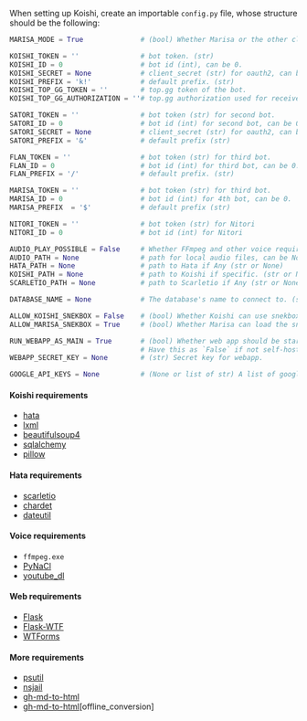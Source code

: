 When setting up Koishi, create an importable `config.py` file, whose structure should be the following:

```python
MARISA_MODE = True              # (bool) Whether Marisa or the other clients should run up.

KOISHI_TOKEN = ''               # bot token. (str)
KOISHI_ID = 0                   # bot id (int), can be 0.
KOISHI_SECRET = None            # client_secret (str) for oauth2, can be None.
KOISHI_PREFIX = 'k!'            # default prefix. (str)
KOISHI_TOP_GG_TOKEN = ''        # top.gg token of the bot.
KOISHI_TOP_GG_AUTHORIZATION = ''# top.gg authorization used for received webhooks.

SATORI_TOKEN = ''               # bot token (str) for second bot.
SATORI_ID = 0                   # bot id (int) for second bot, can be 0.
SATORI_SECRET = None            # client_secret (str) for oauth2, can be None.
SATORI_PREFIX = '&'             # default prefix (str)

FLAN_TOKEN = ''                 # bot token (str) for third bot.
FLAN_ID = 0                     # bot id (int) for third bot, can be 0.
FLAN_PREFIX = '/'               # default prefix. (str)

MARISA_TOKEN = ''               # bot token (str) for third bot.
MARISA_ID = 0                   # bot id (int) for 4th bot, can be 0.
MARISA_PREFIX  = '$'            # default prefix (str)

NITORI_TOKEN = ''               # bot token (str) for Nitori
NITORI_ID = 0                   # bot id (int) for Nitori

AUDIO_PLAY_POSSIBLE = False     # Whether FFmpeg and other voice requirement as satisfied
AUDIO_PATH = None               # path for local audio files, can be None
HATA_PATH = None                # path to Hata if Any (str or None)
KOISHI_PATH = None              # path to Koishi if specific. (str or None)
SCARLETIO_PATH = None           # path to Scarletio if Any (str or None)

DATABASE_NAME = None            # The database's name to connect to. (str)

ALLOW_KOISHI_SNEKBOX = False    # (bool) Whether Koishi can use snekbox module.
ALLOW_MARISA_SNEKBOX = True     # (bool) Whether Marisa can load the snekbox module.

RUN_WEBAPP_AS_MAIN = True       # (bool) Whether web app should be started if manage.py is the local file.
                                # Have this as `False` if not self-hosting.
WEBAPP_SECRET_KEY = None        # (str) Secret key for webapp.

GOOGLE_API_KEYS = None          # (None or list of str) A list of google api keys.
```

#### Koishi requirements
- [hata](https://pypi.org/project/hata/)
- [lxml](https://pypi.org/project/lxml/)
- [beautifulsoup4](https://pypi.org/project/beautifulsoup4/)
- [sqlalchemy](https://pypi.org/project/SQLAlchemy/)
- [pillow](https://pypi.org/project/Pillow/)

#### Hata requirements
- [scarletio](https://pypi.org/project/scarletio/)
- [chardet](https://pypi.python.org/pypi/chardet)
- [dateutil](https://pypi.org/project/python-dateutil/)

#### Voice requirements
- `ffmpeg.exe`
- [PyNaCl](https://pypi.org/project/PyNaCl/)
- [youtube_dl](https://pypi.org/project/youtube_dl/)

#### Web requirements
- [Flask](https://pypi.org/project/Flask/)
- [Flask-WTF](https://pypi.org/project/Flask-WTF/)
- [WTForms](https://pypi.org/project/WTForms/)

#### More requirements
- [psutil](https://pypi.org/project/psutil/)
- [nsjail](https://github.com/google/nsjail)
- [gh-md-to-html](https://pypi.org/project/gh-md-to-html/)
- [gh-md-to-html](https://pypi.org/project/gh-md-to-html/)\[offline_conversion\]
